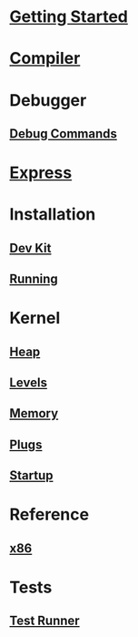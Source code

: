 # [Getting Started](GettingStarted.md)

# [Compiler](Compiler/il2cpu.md)

# Debugger
## [Debug Commands](Debugger/DebugCommands.md)

# [Express](Express/Compile.md)

# Installation
## [Dev Kit](Installation/DevKit.md)
## [Running](Installation/Running.md)

# Kernel
## [Heap](Kernel/Heap.md)
## [Levels](Kernel/Levels.md)
## [Memory](Kernel/Memory.md)
## [Plugs](Kernel/Plugs.md)
## [Startup](Kernel/Startup.md)

# Reference
## [x86](Reference/x86.md)

# Tests
## [Test Runner](Tests/TestRunner.md)
